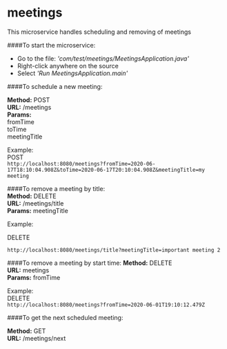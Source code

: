 # meetings

This microservice handles scheduling and removing of meetings

####To start the microservice:
* Go to the file: <i>'com/test/meetings/MeetingsApplication.java'</i><br>
* Right-click anywhere on the source<br>
* Select <i>'Run MeetingsApplication.main'</i>


####To schedule a new meeting:<br>

<b>Method:</b> POST<br>
<b>URL:</b> /meetings<br>
<b>Params:</b><br>
fromTime<br>
toTime<br>
meetingTitle<br>

Example:<br>
POST<br>
`http://localhost:8080/meetings?fromTime=2020-06-17T18:10:04.908Z&toTime=2020-06-17T20:10:04.908Z&meetingTitle=my meeting`

####To remove a meeting by title:<br>
<b>Method:</b> DELETE<br>
<b>URL:</b> /meetings/title<br>
<b>Params:</b> meetingTitle<br>

Example: 

DELETE

`http://localhost:8080/meetings/title?meetingTitle=important meeting 2`

####To remove a meeting by start time:
<b>Method:</b> DELETE<br>
<b>URL:</b> meetings<br>
<b>Params:</b> fromTime<br>

Example:<br>
DELETE<br>
`http://localhost:8080/meetings?fromTime=2020-06-01T19:10:12.479Z`


####To get the next scheduled meeting:

<b>Method:</b> GET<br>
<b>URL:</b> /meetings/next<br>

